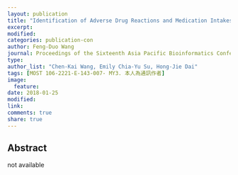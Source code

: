 ```yaml
---
layout: publication
title: "Identification of Adverse Drug Reactions and Medication Intakes on Twitter Using Various Combinations of Language Features"
excerpt:
modified:
categories: publication-con
author: Feng-Duo Wang
journal: Proceedings of the Sixteenth Asia Pacific Bioinformatics Conference Yokohama, Japan
type: 
author_list: "Chen-Kai Wang, Emily Chia-Yu Su, Hong-Jie Dai"
tags: [MOST 106-2221-E-143-007- MY3. 本人為通訊作者]
image:
  feature:
date: 2018-01-25
modified: 
link: 
comments: true
share: true
---
```


## Abstract

not available

